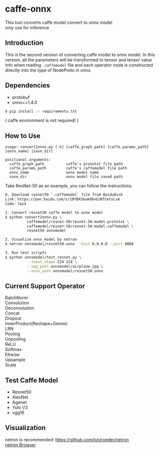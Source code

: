 # caffe-onnx
This tool converts caffe model convert to onnx model  
only use for inference

## Introduction  
This is the second version of converting caffe model to onnx model. In this version, all the parameters will be transformed to tensor and tensor value info when reading `.caffemodel` file and each operator node is constructed directly into the type of NodeProto in onnx.


## Dependencies  
- protobuf  
- onnx==1.4.0    

```bash
$ pip install -r requirements.txt
```

( caffe environment is not required! )

## How to Use  
```
usage: convert2onnx.py [-h] [caffe_graph_path] [caffe_params_path] [onnx_name] [save_dir]

positional arguments:
  caffe_graph_path          caffe's prototxt file path
  caffe_params_path         caffe's caffemodel file path
  onnx_name                 onnx model name
  save_dir                  onnx model file saved path
```  

Take ResNet-50 as an example, you can follow the instructions.
```bash
0. Download resnet50 `.caffemodel` file from BaiduDisk
Link：https://pan.baidu.com/s/10YB42muAd0vGiNTCetvLsA 
Code：7az4 

1. Convert resnet50 caffe model to onnx model
$ python convert2onnx.py \
          caffemodel/resnet-50/resnet-50-model.prototxt \
          caffemodel/resnet-50/resnet-50-model.caffemodel \
          resnet50 onnxmodel

2. Visualize onnx model by netron
$ netron onnxmodel/resnet50.onnx --host 0.0.0.0 --port 8008

3. Run test scripts
$ python onnxmodel/test_resnet.py \
          --input_shape 224 224 \
          --img_path onnxmodel/airplane.jpg \
          --onnx_path onnxmodel/resnet50.onnx
```


## Current Support Operator  
BatchNorm  
Convolution  
Deconvolution  
Concat  
Dropout  
InnerProduct(Reshape+Gemm)  
LRN  
Pooling  
Unpooling  
ReLU  
Softmax  
Eltwise  
Upsample  
Scale  


## Test Caffe Model  
- Resnet50  
- AlexNet  
- Agenet  
- Yolo V3  
- vgg16  


## Visualization  
netron is recommended: https://github.com/lutzroeder/netron  
[netron Browser](https://lutzroeder.github.io/netron/)



